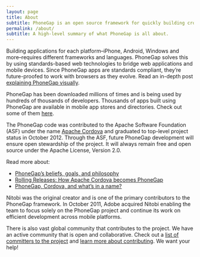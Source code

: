 ```yaml
---
layout: page
title: About
subtitle: PhoneGap is an open source framework for quickly building cross-platform mobile apps using HTML5, Javascript and CSS.
permalink: /about/
subtitle: A high-level summary of what PhoneGap is all about.
---
```

Building applications for each platform–iPhone, Android, Windows and more–requires different frameworks and languages. PhoneGap solves this by using standards-based web technologies to bridge web applications and mobile devices. Since PhoneGap apps are standards compliant, they’re future-proofed to work with browsers as they evolve. Read an in-depth post [explaining PhoneGap visually](http://phonegap.com/blog/2012/05/02/phonegap-explained-visually/).

PhoneGap has been downloaded millions of times and is being used by hundreds of thousands of developers. Thousands of apps built using PhoneGap are available in mobile app stores and directories. Check out some of them [here](/apps).

The PhoneGap code was contributed to the Apache Software Foundation (ASF) under the name [Apache Cordova](http://cordova.apache.org/) and graduated to top-level project status in October 2012. Through the ASF, future PhoneGap development will ensure open stewardship of the project. It will always remain free and open source under the Apache License, Version 2.0.

Read more about:

* [PhoneGap’s beliefs, goals, and philosophy](http://phonegap.com/blog/2012/05/09/phonegap-beliefs-goals-and-philosophy/)
* [Rolling Releases: How Apache Cordova becomes PhoneGap](http://phonegap.com/bloghttp://phonegap.com/blog/2012/04/12/rolling-releases-how-apache-cordova-becomes-phonegap-and-why/)
* [PhoneGap, Cordova, and what’s in a name?](http://phonegap.com/blog/2012/03/19/phonegap-cordova-and-whate28099s-in-a-name/)

Nitobi was the original creator and is one of the primary contributors to the PhoneGap framework. In October 2011, Adobe acquired Nitobi enabling the team to focus solely on the PhoneGap project and continue its work on efficient development across mobile platforms.

There is also vast global community that contributes to the project. We have an active community that is open and collaborative. Check out a [list of committers to the project](https://people.apache.org/committers-by-project.html#cordova) and [learn more about contributing](http://cordova.apache.org/contribute/). We want your help!
